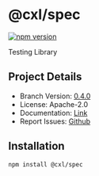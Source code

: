 # @cxl/spec 
	
[![npm version](https://badge.fury.io/js/%40cxl%2Fspec.svg)](https://badge.fury.io/js/%40cxl%2Fspec)

Testing Library

## Project Details

-   Branch Version: [0.4.0](https://npmjs.com/package/@cxl/spec/v/0.4.0)
-   License: Apache-2.0
-   Documentation: [Link](https://cxlio.github.io/cxl/spec)
-   Report Issues: [Github](https://github.com/cxlio/cxl/issues)

## Installation

	npm install @cxl/spec

